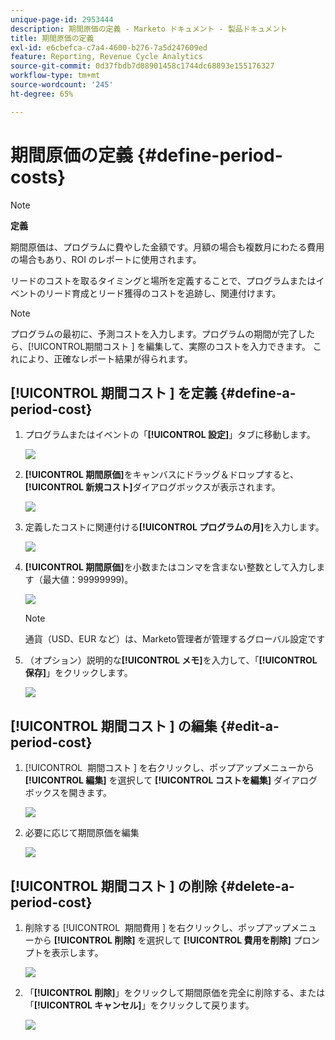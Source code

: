 ```yaml
---
unique-page-id: 2953444
description: 期間原価の定義 - Marketo ドキュメント - 製品ドキュメント
title: 期間原価の定義
exl-id: e6cbefca-c7a4-4600-b276-7a5d247609ed
feature: Reporting, Revenue Cycle Analytics
source-git-commit: 0d37fbdb7d08901458c1744dc68893e155176327
workflow-type: tm+mt
source-wordcount: '245'
ht-degree: 65%

---
```


# 期間原価の定義 {#define-period-costs}

>[!NOTE]
>
>**定義**
>
>期間原価は、プログラムに費やした金額です。月額の場合も複数月にわたる費用の場合もあり、ROI のレポートに使用されます。

リードのコストを取るタイミングと場所を定義することで、プログラムまたはイベントのリード育成とリード獲得のコストを追跡し、関連付けます。

>[!NOTE]
>
>プログラムの最初に、予測コストを入力します。プログラムの期間が完了したら、[!UICONTROL &#x200B; 期間コスト &#x200B;] を編集して、実際のコストを入力できます。 これにより、正確なレポート結果が得られます。

## [!UICONTROL &#x200B; 期間コスト &#x200B;] を定義 {#define-a-period-cost}

1. プログラムまたはイベントの「**[!UICONTROL 設定]**」タブに移動します。

   ![](assets/image2015-4-24-11-3a13-3a27.png)

1. **[!UICONTROL 期間原価]**&#x200B;をキャンバスにドラッグ＆ドロップすると、**[!UICONTROL 新規コスト]**&#x200B;ダイアログボックスが表示されます。

   ![](assets/image2015-4-24-16-3a31-3a15.png)

1. 定義したコストに関連付ける&#x200B;**[!UICONTROL プログラムの月]**&#x200B;を入力します。

   ![](assets/image2015-4-24-16-3a11-3a30.png)

1. **[!UICONTROL 期間原価]**&#x200B;を小数またはコンマを含まない整数として入力します（最大値：99999999)。

   ![](assets/image2015-4-24-16-3a10-3a24.png)

   >[!NOTE]
   >
   >通貨（USD、EUR など）は、Marketo管理者が管理するグローバル設定です

1. （オプション）説明的な&#x200B;**[!UICONTROL メモ]**&#x200B;を入力して、「**[!UICONTROL 保存]**」をクリックします。

   ![](assets/image2015-4-24-16-3a21-3a16.png)

## [!UICONTROL &#x200B; 期間コスト &#x200B;] の編集 {#edit-a-period-cost}

1. [!UICONTROL &#x200B; 期間コスト &#x200B;] を右クリックし、ポップアップメニューから **[!UICONTROL 編集]** を選択して **[!UICONTROL コストを編集]** ダイアログボックスを開きます。

   ![](assets/image2015-4-24-16-3a26-3a29.png)

1. 必要に応じて期間原価を編集

   ![](assets/image2015-4-24-16-3a27-3a38.png)

## [!UICONTROL &#x200B; 期間コスト &#x200B;] の削除 {#delete-a-period-cost}

1. 削除する [!UICONTROL &#x200B; 期間費用 &#x200B;] を右クリックし、ポップアップメニューから **[!UICONTROL 削除]** を選択して **[!UICONTROL 費用を削除]** プロンプトを表示します。

   ![](assets/image2015-4-24-16-3a33-3a32.png)

1. 「**[!UICONTROL 削除]**」をクリックして期間原価を完全に削除する、または「**[!UICONTROL キャンセル]**」をクリックして戻ります。

   ![](assets/image2015-4-24-16-3a34-3a38.png)
